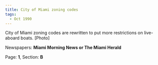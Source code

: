 ```yaml
---  
title: City of Miami zoning codes  
tags:  
  - Oct 1990  
---  
```

  
City of Miami zoning codes are rewritten to put more restrictions on live-aboard boats. [Photo]  
  
Newspapers: **Miami Morning News or The Miami Herald**  
  
Page: **1**, Section: **B** 
